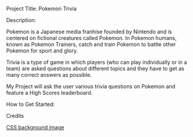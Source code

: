Project Title: Pokemon Trivia

Description:

Pokemon is a Japanese media franhise founded by Nintendo and is centered on fictional creatures called Pokemon. In Pokemon humans, known as Pokemon Trainers, catch and train Pokemon to battle other Pokemon for sport and glory.

Trivia is a type of game in which players (who can play individually or in a team) are asked questions about different topics and they have to get as many correct answers as possible. 

My Project will ask the user various trivia questions on Pokemon and feature a High Scores leaderboard.


How to Get Started:





Credits

<a href="https://www.w3schools.com/cssref/pr_background-image.asp">CSS background image</a>
<a href=""></a>
<a href=""></a>
<a href=""></a>
<a href=""></a>



